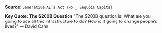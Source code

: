 **Source:** `Generative AI’s Act Two _ Sequoia Capital`

**Key Quote: The $200B Question**
"The $200B question is: What are you going to use all this infrastructure to do? How is it going to change people’s lives?" — David Cahn
